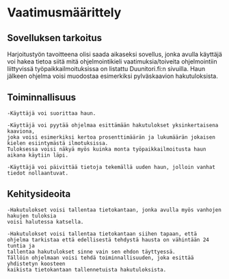 # Vaatimusmäärittely

## Sovelluksen tarkoitus

Harjoitustyön tavoitteena olisi saada aikaseksi sovellus, jonka avulla käyttäjä voi hakea tietoa siitä mitä ohjelmointikieli
vaatimuksia/toiveita ohjelmointiin liittyvissä työpaikkailmoituksissa on listattu Duunitori.fi:n sivuilla. Haun jälkeen ohjelma 
voisi muodostaa esimerkiksi pylväskaavion hakutuloksista.


## Toiminnallisuus

	-Käyttäjä voi suorittaa haun.

	-Käyttäjä voi pyytää ohjelmaa esittämään hakutulokset yksinkertaisena kaaviona,
	joka voisi esimerkiksi kertoa prosenttimäärän ja lukumäärän jokaisen kielen esiintymästä ilmotuksissa.
	Tuloksessa voisi näkyä myös kuinka monta työpaikkailmoitusta haun aikana käytiin läpi.

	-Käyttäjä voi päivittää tietoja tekemällä uuden haun, jolloin vanhat tiedot nollaantuvat.



## Kehitysideoita

	-Hakutulokset voisi tallentaa tietokantaan, jonka avulla myös vanhojen hakujen tuloksia
	voisi halutessa katsella.

	-Hakutulokset voisi tallentaa tietokantaan siihen tapaan, että
	ohjelma tarkistaa että edellisestä tehdystä hausta on vähintään 24 tuntia ja
	tallentaa hakutulokset sinne vain sen ehdon täyttyessä.
	Tällöin ohjelmaan voisi tehdä toiminnallisuuden, joka esittää yhdistetyn koosteen
	kaikista tietokantaan tallennetuista hakutuloksista.


